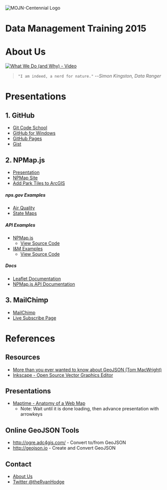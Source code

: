 ![MOJN-Centennial Logo](https://raw.githubusercontent.com/nationalparkservice/im-data-management-training-2015/gh-pages/images/mojn-centennial-transparent.png)

# Data Management Training 2015

# About Us

[![What We Do (and Why) - Video](http://img.youtube.com/vi/MZ7Xtk4F5mk/0.jpg)](http://www.youtube.com/watch?v=MZ7Xtk4F5mk)

> `"I am indeed, a nerd for nature."`  --*Simon Kingston, Data Ranger*

# Presentations

## 1. GitHub
- [Git Code School](http://try.github.io)
- [GitHub for Windows](https://windows.github.com/)
- [GitHub Pages](https://pages.github.com/)
- [Gist](https://gist.github.com/)

## 2. NPMap.js
- [Presentation](http://nationalparkservice.github.io/im-data-management-training-2015/presentation/npmap-presentation.html)
- [NPMap Site](http://www.nps.gov/npmap/)
- [Add Park Tiles to ArcGIS](http://www.nps.gov/npmap/blog/adding-park-tiles-to-arcgis-desktop.html)

##### nps.gov Examples
  - [Air Quality](http://www.nature.nps.gov/air/permits/aris/networks/mojn.cfm)
  - [State Maps](http://www.nps.gov/state/co/index.htm)
  
##### API Examples
  - [NPMap.js](http://www.nps.gov/npmap/npmap.js/2.0.0/examples/)
    - [View Source Code](https://github.com/nationalparkservice/npmap.js/tree/master/examples)
  - [I&M Examples](http://nationalparkservice.github.io/im-data-management-training-2015/examples)
    - [View Source Code](https://github.com/nationalparkservice/im-data-management-training-2015/tree/gh-pages/examples)
  
##### Docs
  - [Leaflet Documentation](http://leafletjs.com/reference.html)
  - [NPMap.js API Documentation](https://github.com/nationalparkservice/npmap.js/blob/master/API.md)

## 3. MailChimp
- [MailChimp](http://mailchimp.com)
- [Live Subscribe Page](http://nps.us9.list-manage.com/subscribe?u=e405e801f1ff2a7a57e7dd2a9&id=103a1f39d5)

# References

## Resources

  - [More than you ever wanted to know about GeoJSON (Tom MacWright)](http://www.macwright.org/2015/03/23/geojson-second-bite.html)
  - [Inkscape - Open Source Vector Graphics Editor](https://inkscape.org/en/)

## Presentations

- [Maptime - Anatomy of a Web Map](http://maptime.io/anatomy-of-a-web-map/#0)
  - Note: Wait until it is done loading, then advance presentation with arrowkeys

## Online GeoJSON Tools

- http://ogre.adc4gis.com/ - Convert to/from GeoJSON
- http://geojson.io - Create and Convert GeoJSON

## Contact
- [About Us](http://science.nature.nps.gov/im/units/mojn/about.cfm)
- [Twitter @theRyanHodge](https://twitter.com/theRyanHodge)
